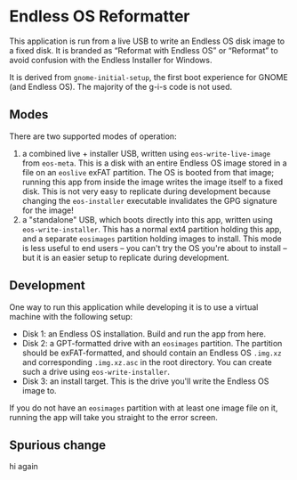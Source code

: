 Endless OS Reformatter
======================

This application is run from a live USB to write an Endless OS disk image to a
fixed disk. It is branded as “Reformat with Endless OS” or “Reformat” to avoid
confusion with the Endless Installer for Windows.

It is derived from `gnome-initial-setup`, the first boot experience for GNOME
(and Endless OS). The majority of the g-i-s code is not used.


Modes
-----

There are two supported modes of operation:

1. a combined live + installer USB, written using `eos-write-live-image` from
   `eos-meta`. This is a disk with an entire Endless OS image stored in a file
   on an `eoslive` exFAT partition. The OS is booted from that image; running
   this app from inside the image writes the image itself to a fixed disk. This
   is not very easy to replicate during development because changing the
   `eos-installer` executable invalidates the GPG signature for the image!
2. a "standalone" USB, which boots directly into this app, written using
   `eos-write-installer`. This has a normal ext4 partition holding this app,
   and a separate `eosimages` partition holding images to install. This mode is
   less useful to end users – you can't try the OS you're about to install –
   but it is an easier setup to replicate during development.


Development
-----------

One way to run this application while developing it is to use a virtual machine
with the following setup:

* Disk 1: an Endless OS installation. Build and run the app from here.
* Disk 2: a GPT-formatted drive with an `eosimages` partition. The partition
  should be exFAT-formatted, and should contain an Endless OS `.img.xz` and
  corresponding `.img.xz.asc` in the root directory. You can create such a
  drive using `eos-write-installer`.
* Disk 3: an install target. This is the drive you'll write the Endless OS image to.

If you do not have an `eosimages` partition with at least one image file on it,
running the app will take you straight to the error screen.

Spurious change
---------------

hi again
